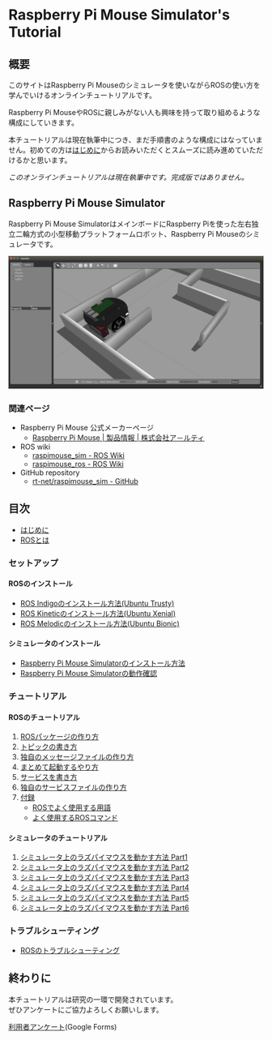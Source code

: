 # Raspberry Pi Mouse Simulator's Tutorial

## 概要

このサイトはRaspberry Pi Mouseのシミュレータを使いながらROSの使い方を学んでいけるオンラインチュートリアルです。

Raspberry Pi MouseやROSに親しみがない人も興味を持って取り組めるような構成にしていきます。

本チュートリアルは現在執筆中につき、まだ手順書のような構成にはなっていません。初めての方は[はじめに](introduction/)からお読みいただくとスムーズに読み進めていただけるかと思います。

_このオンラインチュートリアルは現在執筆中です。完成版ではありません。_

## Raspberry Pi Mouse Simulator

Raspberry Pi Mouse SimulatorはメインボードにRaspberry Piを使った左右独立二輪方式の小型移動プラットフォームロボット、Raspberry Pi Mouseのシミュレータです。

![Raspberry Pi Mouse on sample maze](.gitbook/assets/raspimouse_samplemaze.png)

### 関連ページ

* Raspberry Pi Mouse 公式メーカーページ
  * [Raspberry Pi Mouse \| 製品情報 \| 株式会社ア－ルティ](https://www.rt-net.jp/products/raspimouse2/)
* ROS wiki
  * [raspimouse\_sim - ROS Wiki](https://wiki.ros.org/raspimouse_sim)
  * [raspimouse\_ros - ROS Wiki](https://wiki.ros.org/raspimouse_sim)
* GitHub repository
  * [rt-net/raspimouse\_sim - GitHub](https://github.com/rt-net/raspimouse_sim)

## 目次

* [はじめに](introduction/)
* [ROSとは](introduction/ros.md)

### セットアップ

#### ROSのインストール

* [ROS Indigoのインストール方法\(Ubuntu Trusty\)](setup/how_to_install_ros_indigo.md)
* [ROS Kineticのインストール方法\(Ubuntu Xenial\)](setup/how_to_install_ros_kinetic.md)
* [ROS Melodicのインストール方法\(Ubuntu Bionic\)](setup/how_to_install_ros_melodic.md)

#### シミュレータのインストール

* [Raspberry Pi Mouse Simulatorのインストール方法](setup/how_to_install_simulator.md)
* [Raspberry Pi Mouse Simulatorの動作確認](setup/how_to_use_raspimouse_sim.md)

### チュートリアル

#### ROSのチュートリアル

1. [ROSパッケージの作り方](ros_tutorial/how_to_create_pkg.md)
2. [トピックの書き方](ros_tutorial/how_to_write_topic.md)
3. [独自のメッセージファイルの作り方](ros_tutorial/how_to_create_msg.md)
4. [まとめて起動するやり方](ros_tutorial/how_to_use_launch.md)
5. [サービスを書き方](ros_tutorial/how_to_write_service.md)
6. [独自のサービスファイルの作り方](ros_tutorial/how_to_create_srv.md)
7. [付録](ros_tutorial/appendix/)
   * [ROSでよく使用する用語](ros_tutorial/appendix/ros_word.md)
   * [よく使用するROSコマンド](ros_tutorial/appendix/ros_comand.md)

#### シミュレータのチュートリアル

1. [シミュレータ上のラズパイマウスを動かす方法 Part1](tutorial/how_to_control_raspimouse_on_sim_1.md)
2. [シミュレータ上のラズパイマウスを動かす方法 Part2](tutorial/how_to_control_raspimouse_on_sim_2.md)
3. [シミュレータ上のラズパイマウスを動かす方法 Part3](tutorial/how_to_control_raspimouse_on_sim_3.md)
4. [シミュレータ上のラズパイマウスを動かす方法 Part4](tutorial/how_to_control_raspimouse_on_sim_4.md)
5. [シミュレータ上のラズパイマウスを動かす方法 Part5](tutorial/how_to_control_raspimouse_on_sim_5.md)
6. [シミュレータ上のラズパイマウスを動かす方法 Part6](tutorial/how_to_control_raspimouse_on_sim_6.md)

### トラブルシューティング

* [ROSのトラブルシューティング](troubleshooting.md)

## 終わりに <a id="afterword"></a>

本チュートリアルは研究の一環で開発されています。  
ぜひアンケートにご協力よろしくお願いします。 

[利用者アンケート](https://docs.google.com/forms/d/1MS4NzNuZ98quCpD-EPRLXg-ltk9QZ5SK46gBR9cLhfg/edit)\(Google Forms\)

